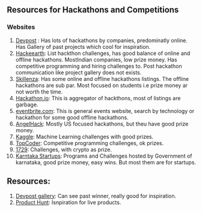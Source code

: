 ## Resources for Hackathons and Competitions

### Websites
1. [Devpost](devpost.com) : Has lots of hackathons by companies, predominatly online. Has Gallery of past projects which cool for inspiration.
2. [Hackeearth](hackerearth.com/): List hackthon challenges, has good balance of online and offline hackathons. MostIndian companies, low prize money. Has competitive programming and hiring challenges to. Post hackathon communication like project gallery does not exists.
3. [Skillenza](skillenza.com/): Has some online and offline hackathons listings. The offline hackathons are sub par. Most focused on students i.e prize money ar not worth the time.
4. [Hackathon.io](https://www.hackathon.io/events): This is aggregator of hackthons, most of listings are garbage.
5. [eventbrite.com](www.eventbrite.com): This is general events website, search by technology or hackathon for some good offline hackathons.
6. [AngelHack](https://angelhack.com/): Mostly US focused hackathons, but theu have good prize money.
7. [Kaggle](https://www.kaggle.com/): Machine Learning challenges with good prizes.
8. [TopCoder](https://www.topcoder.com/challenges): Competitive programming challenges, ok prizes.
9. [1729](https://1729.com/all/): Challenges, with crypto as prize.
10. [Karntaka Startups](https://startup.karnataka.gov.in/): Programs and Challenges hosted by Government of karnataka, good prize money, easy wins. But most them are for startups.

## Resources:
1. [Devpost gallery](https://devpost.com/software): Can see past winner, really good for inspiration.
2. [Product Hunt](https://www.producthunt.com/): Isnpiration for live products.
